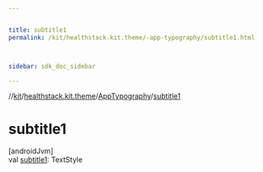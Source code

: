 ```yaml
---


title: subtitle1
permalink: /kit/healthstack.kit.theme/-app-typography/subtitle1.html



sidebar: sdk_doc_sidebar

---
```



//[kit](/kit.html)/[healthstack.kit.theme](../index.html)/[AppTypography](index.html)/[subtitle1](subtitle1.html)



# subtitle1



[androidJvm]\
val [subtitle1](subtitle1.html): TextStyle







